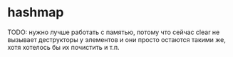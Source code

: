 # hashmap
TODO: нужно лучше работать с памятью, потому что сейчас clear не вызывает деструкторы у элементов и они просто остаются такими же, хотя хотелось бы их почистить и т.п. 